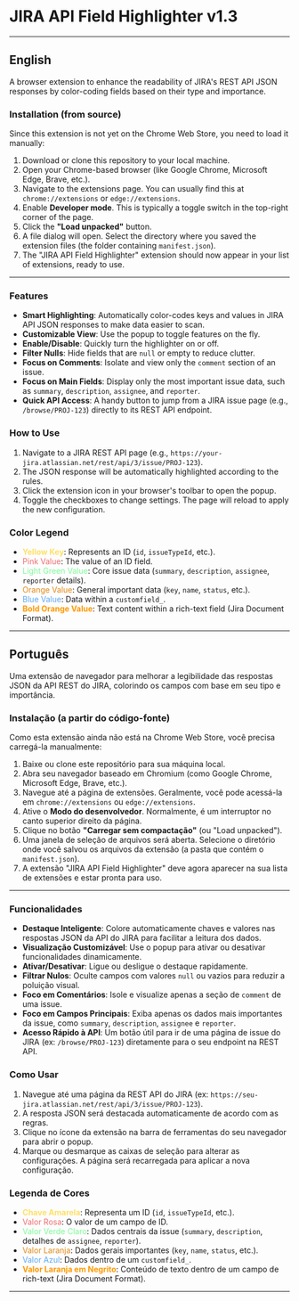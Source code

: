 # JIRA API Field Highlighter v1.3

---

## English

A browser extension to enhance the readability of JIRA's REST API JSON responses by color-coding fields based on their type and importance.

### Installation (from source)

Since this extension is not yet on the Chrome Web Store, you need to load it manually:

1.  Download or clone this repository to your local machine.
2.  Open your Chrome-based browser (like Google Chrome, Microsoft Edge, Brave, etc.).
3.  Navigate to the extensions page. You can usually find this at `chrome://extensions` or `edge://extensions`.
4.  Enable **Developer mode**. This is typically a toggle switch in the top-right corner of the page.
5.  Click the **"Load unpacked"** button.
6.  A file dialog will open. Select the directory where you saved the extension files (the folder containing `manifest.json`).
7.  The "JIRA API Field Highlighter" extension should now appear in your list of extensions, ready to use.

---

### Features

*   **Smart Highlighting**: Automatically color-codes keys and values in JIRA API JSON responses to make data easier to scan.
*   **Customizable View**: Use the popup to toggle features on the fly.
*   **Enable/Disable**: Quickly turn the highlighter on or off.
*   **Filter Nulls**: Hide fields that are `null` or empty to reduce clutter.
*   **Focus on Comments**: Isolate and view only the `comment` section of an issue.
*   **Focus on Main Fields**: Display only the most important issue data, such as `summary`, `description`, `assignee`, and `reporter`.
*   **Quick API Access**: A handy button to jump from a JIRA issue page (e.g., `/browse/PROJ-123`) directly to its REST API endpoint.

### How to Use

1.  Navigate to a JIRA REST API page (e.g., `https://your-jira.atlassian.net/rest/api/3/issue/PROJ-123`).
2.  The JSON response will be automatically highlighted according to the rules.
3.  Click the extension icon in your browser's toolbar to open the popup.
4.  Toggle the checkboxes to change settings. The page will reload to apply the new configuration.

### Color Legend

*   <span style="color: #ffe066; font-weight: bold;">Yellow Key</span>: Represents an ID (`id`, `issueTypeId`, etc.).
*   <span style="color: #ef6e70;">Pink Value</span>: The value of an ID field.
*   <span style="color: #7CFC98;">Light Green Value</span>: Core issue data (`summary`, `description`, `assignee`, `reporter` details).
*   <span style="color: #e28a16;">Orange Value</span>: General important data (`key`, `name`, `status`, etc.).
*   <span style="color: #5ba8f5;">Blue Value</span>: Data within a `customfield_`.
*   <span style="color: #ff9900; font-weight: bold;">Bold Orange Value</span>: Text content within a rich-text field (Jira Document Format).

---

## Português

Uma extensão de navegador para melhorar a legibilidade das respostas JSON da API REST do JIRA, colorindo os campos com base em seu tipo e importância.

### Instalação (a partir do código-fonte)

Como esta extensão ainda não está na Chrome Web Store, você precisa carregá-la manualmente:

1.  Baixe ou clone este repositório para sua máquina local.
2.  Abra seu navegador baseado em Chromium (como Google Chrome, Microsoft Edge, Brave, etc.).
3.  Navegue até a página de extensões. Geralmente, você pode acessá-la em `chrome://extensions` ou `edge://extensions`.
4.  Ative o **Modo do desenvolvedor**. Normalmente, é um interruptor no canto superior direito da página.
5.  Clique no botão **"Carregar sem compactação"** (ou "Load unpacked").
6.  Uma janela de seleção de arquivos será aberta. Selecione o diretório onde você salvou os arquivos da extensão (a pasta que contém o `manifest.json`).
7.  A extensão "JIRA API Field Highlighter" deve agora aparecer na sua lista de extensões e estar pronta para uso.

---

### Funcionalidades

*   **Destaque Inteligente**: Colore automaticamente chaves e valores nas respostas JSON da API do JIRA para facilitar a leitura dos dados.
*   **Visualização Customizável**: Use o popup para ativar ou desativar funcionalidades dinamicamente.
*   **Ativar/Desativar**: Ligue ou desligue o destaque rapidamente.
*   **Filtrar Nulos**: Oculte campos com valores `null` ou vazios para reduzir a poluição visual.
*   **Foco em Comentários**: Isole e visualize apenas a seção de `comment` de uma issue.
*   **Foco em Campos Principais**: Exiba apenas os dados mais importantes da issue, como `summary`, `description`, `assignee` e `reporter`.
*   **Acesso Rápido à API**: Um botão útil para ir de uma página de issue do JIRA (ex: `/browse/PROJ-123`) diretamente para o seu endpoint na REST API.

### Como Usar

1.  Navegue até uma página da REST API do JIRA (ex: `https://seu-jira.atlassian.net/rest/api/3/issue/PROJ-123`).
2.  A resposta JSON será destacada automaticamente de acordo com as regras.
3.  Clique no ícone da extensão na barra de ferramentas do seu navegador para abrir o popup.
4.  Marque ou desmarque as caixas de seleção para alterar as configurações. A página será recarregada para aplicar a nova configuração.

### Legenda de Cores

*   <span style="color: #ffe066; font-weight: bold;">Chave Amarela</span>: Representa um ID (`id`, `issueTypeId`, etc.).
*   <span style="color: #ef6e70;">Valor Rosa</span>: O valor de um campo de ID.
*   <span style="color: #7CFC98;">Valor Verde Claro</span>: Dados centrais da issue (`summary`, `description`, detalhes de `assignee`, `reporter`).
*   <span style="color: #e28a16;">Valor Laranja</span>: Dados gerais importantes (`key`, `name`, `status`, etc.).
*   <span style="color: #5ba8f5;">Valor Azul</span>: Dados dentro de um `customfield_`.
*   <span style="color: #ff9900; font-weight: bold;">Valor Laranja em Negrito</span>: Conteúdo de texto dentro de um campo de rich-text (Jira Document Format).

---